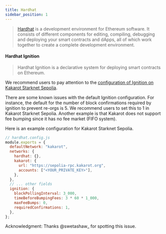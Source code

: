 ```yaml
---
title: Hardhat
sidebar_position: 1
---
```


> [Hardhat](https://hardhat.org/) is a development environment for Ethereum
> software. It consists of different components for editing, compiling,
> debugging and deploying your smart contracts and dApps, all of which work
> together to create a complete development environment.

#### Hardhat Ignition

> Hardhat Ignition is a declarative system for deploying smart contracts on
> Ethereum.

We recommend users to pay attention to the
[configuration of Ignition on Kakarot Starknet Sepolia](https://hardhat.org/ignition/docs/config#requiredconfirmations).

There are some known issues with the default Ignition configuration. For
instance, the default for the number of block confirmations required by ignition
to prevent re-orgs is 5. We recommend users to set this to 1 in Kakarot Starknet
Sepolia. Another example is that Kakarot does not support fee bumping since it
has no fee market (FIFO system).

Here is an example configuration for Kakarot Starknet Sepolia.

```js
// hardhat.config.js
module.exports = {
  defaultNetwork: "kakarot",
  networks: {
    hardhat: {},
    kakarot: {
      url: "https://sepolia-rpc.kakarot.org",
      accounts: ["<YOUR_PRIVATE_KEY>"],
    },
  },
  // ... other fields
  ignition: {
    blockPollingInterval: 3_000,
    timeBeforeBumpingFees: 3 * 60 * 1_000,
    maxFeeBumps: 0,
    requiredConfirmations: 1,
  },
};
```

Acknowledgment: Thanks @swetashaw\_ for spotting this issue.
